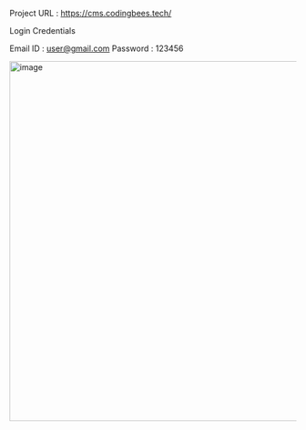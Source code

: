Project URL : https://cms.codingbees.tech/ 

Login Credentials 

Email ID : user@gmail.com
Password : 123456

<img width="1342" height="632" alt="image" src="https://github.com/user-attachments/assets/322a26eb-5502-45f4-a6e3-a37dc260ec3f" />

